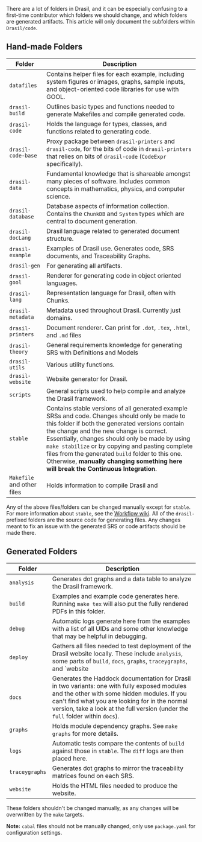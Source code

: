 There are a lot of folders in Drasil, and it can be especially confusing to a first-time contributor which folders we should change, and which folders are generated artifacts. This article will only document the subfolders within `Drasil/code`.

## Hand-made Folders
| Folder | Description |
| --- | --- |
| `datafiles`        | Contains helper files for each example, including system figures or images, graphs, sample inputs, and object-oriented code libraries for use with GOOL. |
| `drasil-build`     | Outlines basic types and functions needed to generate Makefiles and compile generated code.|
| `drasil-code`      | Holds the language for types, classes, and functions related to generating code. |
| `drasil-code-base` | Proxy package between `drasil-printers` and `drasil-code`, for the bits of code in `drasil-printers` that relies on bits of `drasil-code` (`CodeExpr` specifically). |
| `drasil-data`      | Fundamental knowledge that is shareable amongst many pieces of software. Includes common concepts in mathematics, physics, and computer science. |
| `drasil-database`  | Database aspects of information collection. Contains the `ChunkDB` and `System` types which are central to document generation. |
| `drasil-docLang`   | Drasil language related to generated document structure. |
| `drasil-example`   | Examples of Drasil use. Generates code, SRS documents, and Traceability Graphs. |
| `drasil-gen`       | For generating all artifacts. |
| `drasil-gool`      | Renderer for generating code in object oriented languages. |
| `drasil-lang`      | Representation language for Drasil, often with Chunks. |
| `drasil-metadata`  | Metadata used throughout Drasil. Currently just domains. |
| `drasil-printers`  | Document renderer. Can print for `.dot`, `.tex`, `.html`, and `.md` files |
| `drasil-theory`    | General requirements knowledge for generating SRS with Definitions and Models |
| `drasil-utils`     | Various utility functions. |
| `drasil-website`   | Website generator for Drasil. |
| `scripts`          | General scripts used to help compile and analyze the Drasil framework. |
| `stable`           | Contains stable versions of all generated example SRSs and code. Changes should only be made to this folder if both the generated versions contain the change and the new change is correct. Essentially, changes should only be made by using `make stabilize` or by copying and pasting complete files from the generated `build` folder to this one. Otherwise, **manually changing something here will break the Continuous Integration**. |
| `Makefile` and other files | Holds information to compile Drasil and  |

Any of the above files/folders can be changed manually except for `stable`. For more information about `stable`, see the [Workflow wiki](Workflow#updating-stable-folder). All of the `drasil-` prefixed folders are the source code for generating files. Any changes meant to fix an issue with the generated SRS or code artifacts should be made there.

## Generated Folders
| Folder | Description |
| --- | --- |
| `analysis` | Generates dot graphs and a data table to analyze the Drasil framework. |
| `build` | Examples and example code generates here. Running `make tex` will also put the fully rendered PDFs in this folder. |
| `debug` | Automatic logs generate here from the examples with a list of all UIDs and some other knowledge that may be helpful in debugging.|
| `deploy` | Gathers all files needed to test deployment of the Drasil website locally. These include `analysis`, some parts of `build`, `docs`, `graphs`, `traceygraphs`, and `website |
| `docs` | Generates the Haddock documentation for Drasil in two variants: one with fully exposed modules and the other with some hidden modules. If you can't find what you are looking for in the normal version, take a look at the full version (under the `full` folder within `docs`).|
| `graphs` | Holds module dependency graphs. See `make graphs` for more details. |
| `logs`  | Automatic tests compare the contents of `build` against those in `stable`. The `diff` logs are then placed here. |
| `traceygraphs` | Generates dot graphs to mirror the traceability matrices found on each SRS. |
| `website` | Holds the HTML files needed to produce the website.|

These folders shouldn't be changed manually, as any changes will be overwritten by the `make` targets.

**Note:** `cabal` files should not be manually changed, only use `package.yaml` for configuration settings.
